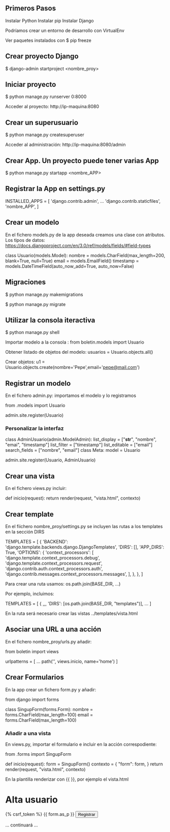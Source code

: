 
## Primeros Pasos

Instalar Python
Instalar pip 
Instalar Django

Podríamos crear un entorno de desarrollo con VirtualEnv

Ver paquetes instalados con $ pip freeze

## Crear proyecto Django
$  django-admin startproject <nombre_proy>

## Iniciar proyecto
$ python manage.py runserver 0:8000

Acceder al proyecto: http://ip-maquina:8080

## Crear un superusuario
$ python manage.py createsuperuser

Acceder al administración:  http://ip-maquina:8080/admin



## Crear App. Un proyecto puede tener varias App
$ python manage.py startapp <nombre_APP>

## Registrar la App en settings.py

INSTALLED_APPS = [
    'django.contrib.admin',
    ...
    'django.contrib.staticfiles',
    'nombre_APP',
]

## Crear un modelo

En el fichero models.py de la app deseada creamos una clase con atributos. Los
tipos de datos: https://docs.djangoproject.com/en/3.0/ref/models/fields/#field-types

class Usuario(models.Model):
    nombre = models.CharField(max_length=200, blank=True, null=True)
    email = models.EmailField()
    timestamp = models.DateTimeField(auto_now_add=True, auto_now=False)


## Migraciones 

$ python manage.py makemigrations

$ python manage.py migrate



## Utilizar la consola iteractiva

$ python manage.py shell

Importar modelo a la consola : from boletin.models import Usuario   

Obtener listado de objetos del modelo: usuarios = Usuario.objects.all()

Crear objetos:  u1 = Usuario.objects.create(nombre='Pepe',email='pepe@mail.com')   

## Registrar un modelo

En el fichero admin.py: importamos el modelo y lo registramos

from .models import Usuario

admin.site.register(Usuario)



### Personalizar la interfaz

class AdminUsuario(admin.ModelAdmin):
    list_display = ["__str__", "nombre", "emai", "timestamp"]
    list_filter = ["timestamp"]
    list_editable = ["email"]
    search_fields = ["nombre", "email"]
    class Meta:
        model = Usuario


admin.site.register(Usuario, AdminUsuario)



## Crear una vista

En el fichero views.py incluir:

def inicio(request):
    return render(request, "vista.html", contexto)


## Crear template
En el fiichero nombre_proy/settings.py se incluyen las rutas a los templates en la sección DIRS

TEMPLATES = [
    {
        'BACKEND': 'django.template.backends.django.DjangoTemplates',
        'DIRS': [],
        'APP_DIRS': True,
        'OPTIONS': {
            'context_processors': [
                'django.template.context_processors.debug',
                'django.template.context_processors.request',
                'django.contrib.auth.context_processors.auth',
                'django.contrib.messages.context_processors.messages',
            ],
        },
    },
]

Para crear una ruta usamos: os.path.join(BASE_DIR, ...)

Por ejemplo, incluimos:

TEMPLATES = [
    {
    ,,,
        'DIRS': [os.path.join(BASE_DIR, "templates")],
    ...
]

En la ruta será necesario crear las vistas
 ../templates/vista.html


## Asociar una URL a una acción

En el fichero nombre_proy/urls.py añadir:

from boletin import views

urlpatterns = [
    ...
    path('', views.inicio, name='home')
]




## Crear Formularios

En la app crear un fichero form.py y añadir:

from django import forms

class SingupForm(forms.Form):
    nombre = forms.CharField(max_length=100)
    email = forms.CharField(max_length=100)


### Añadir a una vista

En views.py, importar el formulario e incluir en la acción correspodiente:

from .forms import SingupForm

def inicio(request):
    form = SingupForm()
    contexto = {
        "form": form,
    }
    return render(request, "vista.html", contexto)

En la plantilla renderizar con {{ }}, por ejemplo el vista.html

<h1>Alta usuario</h1>

<form method="POST" action="">{% csrf_token %}
{{ form.as_p }}
<input type="submit" value="Registrar" />
</form>


... continuará ...